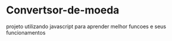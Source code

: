 # Convertsor-de-moeda
projeto utilizando javascript para aprender melhor funcoes e seus funcionamentos
